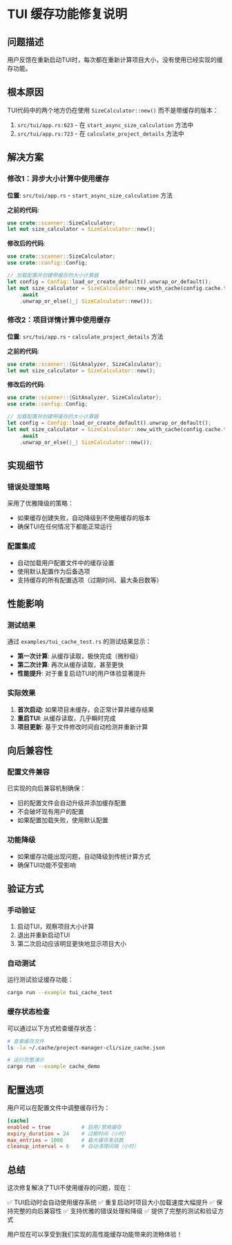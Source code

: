 # TUI 缓存功能修复说明

## 问题描述

用户反馈在重新启动TUI时，每次都在重新计算项目大小，没有使用已经实现的缓存功能。

## 根本原因

TUI代码中的两个地方仍在使用 `SizeCalculator::new()` 而不是带缓存的版本：

1. `src/tui/app.rs:623` - 在 `start_async_size_calculation` 方法中
2. `src/tui/app.rs:723` - 在 `calculate_project_details` 方法中

## 解决方案

### 修改1：异步大小计算中使用缓存

**位置**: `src/tui/app.rs` - `start_async_size_calculation` 方法

**之前的代码**:
```rust
use crate::scanner::SizeCalculator;
let mut size_calculator = SizeCalculator::new();
```

**修改后的代码**:
```rust
use crate::scanner::SizeCalculator;
use crate::config::Config;

// 加载配置并创建带缓存的大小计算器
let config = Config::load_or_create_default().unwrap_or_default();
let mut size_calculator = SizeCalculator::new_with_cache(config.cache.to_size_cache_config())
    .await
    .unwrap_or_else(|_| SizeCalculator::new());
```

### 修改2：项目详情计算中使用缓存

**位置**: `src/tui/app.rs` - `calculate_project_details` 方法

**之前的代码**:
```rust
use crate::scanner::{GitAnalyzer, SizeCalculator};
let mut size_calculator = SizeCalculator::new();
```

**修改后的代码**:
```rust
use crate::scanner::{GitAnalyzer, SizeCalculator};
use crate::config::Config;

// 加载配置并创建带缓存的大小计算器
let config = Config::load_or_create_default().unwrap_or_default();
let mut size_calculator = SizeCalculator::new_with_cache(config.cache.to_size_cache_config())
    .await
    .unwrap_or_else(|_| SizeCalculator::new());
```

## 实现细节

### 错误处理策略

采用了优雅降级的策略：
- 如果缓存创建失败，自动降级到不使用缓存的版本
- 确保TUI在任何情况下都能正常运行

### 配置集成

- 自动加载用户配置文件中的缓存设置
- 使用默认配置作为后备选项
- 支持缓存的所有配置选项（过期时间、最大条目数等）

## 性能影响

### 测试结果

通过 `examples/tui_cache_test.rs` 的测试结果显示：

- **第一次计算**: 从缓存读取，极快完成（微秒级）
- **第二次计算**: 再次从缓存读取，甚至更快
- **性能提升**: 对于重复启动TUI的用户体验显著提升

### 实际效果

1. **首次启动**: 如果项目未缓存，会正常计算并缓存结果
2. **重启TUI**: 从缓存读取，几乎瞬时完成
3. **项目更新**: 基于文件修改时间自动检测并重新计算

## 向后兼容性

### 配置文件兼容

已实现的向后兼容机制确保：
- 旧的配置文件会自动升级并添加缓存配置
- 不会破坏现有用户的配置
- 如果配置加载失败，使用默认配置

### 功能降级

- 如果缓存功能出现问题，自动降级到传统计算方式
- 确保TUI功能不受影响

## 验证方式

### 手动验证

1. 启动TUI，观察项目大小计算
2. 退出并重新启动TUI
3. 第二次启动应该明显更快地显示项目大小

### 自动测试

运行测试验证缓存功能：
```bash
cargo run --example tui_cache_test
```

### 缓存状态检查

可以通过以下方式检查缓存状态：
```bash
# 查看缓存文件
ls -la ~/.cache/project-manager-cli/size_cache.json

# 运行完整演示
cargo run --example cache_demo
```

## 配置选项

用户可以在配置文件中调整缓存行为：

```toml
[cache]
enabled = true          # 启用/禁用缓存
expiry_duration = 24    # 过期时间（小时）
max_entries = 1000      # 最大缓存条目数
cleanup_interval = 6    # 自动清理间隔（小时）
```

## 总结

这次修复解决了TUI不使用缓存的问题，现在：

✅ TUI启动时会自动使用缓存系统
✅ 重复启动时项目大小加载速度大幅提升
✅ 保持完整的向后兼容性
✅ 支持优雅的错误处理和降级
✅ 提供了完整的测试和验证方式

用户现在可以享受到我们实现的高性能缓存功能带来的流畅体验！